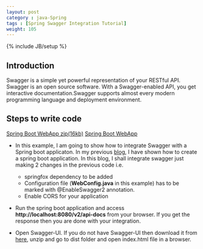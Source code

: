 ```yaml
---
layout: post
category : java-Spring
tags : [Spring Swagger Integration Tutorial]
weight: 105
---
```


{% include JB/setup %}

## Introduction

Swagger is a simple yet powerful representation of your RESTful API. Swagger is an open source software. With a Swagger-enabled API, you get interactive documentation.Swagger supports almost every modern programming language and deployment environment.


## Steps to write code

<div class="download-view">
	<span class="download">
		<a href="https://github.com/ashismo/repositoryForMyBlog/tree/master/spring/SpringBootAppWS.zip" target="_blank">Spring Boot WebApp zip(16kb)</a>
	</span>
	<span class="view">
		<a href="https://github.com/ashismo/repositoryForMyBlog/tree/master/spring/SpringBootAppWS" target="_blank">Spring Boot WebApp</a>
	</span>
</div>


* In this example, I am going to show how to integrate Swagger with a Spring boot applicaton. In my previous <a href="http://ashismo.github.io/java-spring/2016/03/10/Spring-Boot-Web-Application" target="_blank">blog</a>, I have shown how to create a spring boot application. In this blog, I shall integrate swagger just making 2 changes in the previous code i.e.


  * springfox dependency to be added
  * Configuration file (**WebConfig.java** in this example) has to be marked with @EnableSwagger2 annotation.
  * Enable CORS for your application

* Run the spring boot application and access **http://localhost:8080/v2/api-docs** from your browser. If you get the response then you are done with your integration.
* Open Swagger-UI. If you do not have Swagger-UI then download it from <a href="https://github.com/swagger-api/swagger-ui/releases" target="_blank">here</a>, unzip and go to dist folder and open index.html file in a browser.
